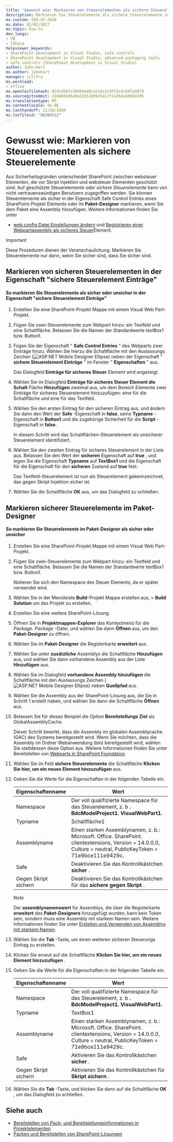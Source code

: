 ```yaml
---
title: 'Gewusst wie: Markieren von Steuerelementen als sichere Steuerelemente | Microsoft-Dokumentation'
description: Markieren Sie Steuerelemente als sichere Steuerelemente in der Eigenschaft "Safe Control Entries" eines SharePoint-Projekt Elements oder im Paket-Designer, wenn Sie eine Assembly hinzufügen.
ms.custom: SEO-VS-2020
ms.date: 02/02/2017
ms.topic: how-to
dev_langs:
- VB
- CSharp
helpviewer_keywords:
- SharePoint development in Visual Studio, safe controls
- SharePoint development in Visual Studio, advanced packaging tools
- safe controls [SharePoint development in Visual Studio]
author: John-Hart
ms.author: johnhart
manager: jillfra
ms.workload:
- office
ms.openlocfilehash: 024cd50fc36b84addca11dc3c0f23cdc64fa507d
ms.sourcegitcommit: 2244665d5a0e22d12dd976417f2a782e68684705
ms.translationtype: MT
ms.contentlocale: de-DE
ms.lasthandoff: 11/28/2020
ms.locfileid: "96304512"
---
```

# <a name="how-to-mark-controls-as-safe-controls"></a>Gewusst wie: Markieren von Steuerelementen als sichere Steuerelemente
  Aus Sicherheitsgründen unterscheidet SharePoint zwischen websteuer Elementen, die vor Skript Injektion und websteuer Elementen geschützt sind. Auf geschützte Steuerelemente oder *sichere Steuerelemente* kann von nicht vertrauenswürdigen Benutzern zugegriffen werden. Sie können Steuerelemente als sicher in der Eigenschaft Safe Control Entries eines SharePoint-Projekt Elements oder im **Paket-Designer** markieren, wenn Sie dem Paket eine Assembly hinzufügen. Weitere Informationen finden Sie unter

- [web.config Datei Einstellungen ändern](/previous-versions/office/developer/sharepoint-2007/bb802890(v=office.12)) und [Registrieren einer Webpartassembly als sicheres Steuer](/previous-versions/office/developer/sharepoint2003/dd587360(v=office.11))Element.

> [!IMPORTANT]
> Diese Prozeduren dienen der Veranschaulichung. Markieren Sie Steuerelemente nur dann, wenn Sie sicher sind, dass Sie sicher sind.

## <a name="marking-safe-controls-in-the-safe-control-entries-property"></a>Markieren von sicheren Steuerelementen in der Eigenschaft "sichere Steuerelement Einträge"

#### <a name="to-mark-controls-as-safe-or-unsafe-in-the-safe-control-entries-property"></a>So markieren Sie Steuerelemente als sicher oder unsicher in der Eigenschaft "sichere Steuerelement Einträge"

1. Erstellen Sie eine SharePoint-Projekt Mappe mit einem Visual Web Part-Projekt.

2. Fügen Sie zwei-Steuerelemente zum Webpart hinzu: ein Textfeld und eine Schaltfläche. Belassen Sie die Namen der Standardwerte textBox1 bzw. Button1.

3. Fügen Sie der Eigenschaft " **Safe Control Entries** " des Webparts zwei Einträge hinzu. Wählen Sie hierzu die Schaltfläche mit den Auslassungs Zeichen (![ASP.NET Mobile Designer Ellipse](../sharepoint/media/mwellipsis.gif "Auslassungszeichen im ASP.NET Mobile-Designer")) neben der Eigenschaft " **sichere Steuerelement Einträge** " im Fenster " **Eigenschaften** " aus.

     Das Dialogfeld **Einträge für sicheres Steuer** Element wird angezeigt.

4. Wählen Sie im Dialogfeld **Einträge für sicheres Steuer** **Element die Schalt** Fläche **Hinzufügen** zweimal aus, um dem Bereich Elemente zwei Einträge für sicheres Steuerelement hinzuzufügen: eine für die Schaltfläche und eine für das Textfeld.

5. Wählen Sie den ersten Eintrag für den sicheren Eintrag aus, und ändern Sie dann den Wert der **Safe** -Eigenschaft in **false**, seine **Typname** -Eigenschaft in **Button1** und die zugehörige Sicherheit für die **Script** -Eigenschaft in **false**.

     In diesem Schritt wird das Schaltflächen-Steuerelement als unsicherer Steuerelement identifiziert.

6. Wählen Sie den zweiten Eintrag für sicheres Steuerelement in der Liste aus. Belassen Sie den Wert der **sicheren** Eigenschaft auf **true** , und legen Sie die Eigenschaft **Typname** auf **TextBox1** und die Eigenschaft für die Eigenschaft für den **sicheren** Zustand auf **true** fest.

     Das Textfeld-Steuerelement ist nun als Steuerelement gekennzeichnet, das gegen Skript Injektion sicher ist.

7. Wählen Sie die Schaltfläche **OK** aus, um das Dialogfeld zu schließen.

## <a name="marking-safe-controls-in-the-package-designer"></a>Markieren sicherer Steuerelemente im Paket-Designer

#### <a name="to-mark-controls-as-safe-or-unsafe-in-the-package-designer"></a>So markieren Sie Steuerelemente im Paket-Designer als sicher oder unsicher

1. Erstellen Sie eine SharePoint-Projekt Mappe mit einem Visual Web Part-Projekt.

2. Fügen Sie zwei-Steuerelemente zum Webpart hinzu: ein Textfeld und eine Schaltfläche. Belassen Sie die Namen der Standardwerte textBox1 bzw. Button1.

     Notieren Sie sich den Namespace des Steuer Elements, da er später verwendet wird.

3. Wählen Sie in der Menüleiste **Build**-Projekt Mappe erstellen aus,  >  **Build Solution** um das Projekt zu erstellen.

4. Erstellen Sie eine weitere SharePoint-Lösung.

5. Öffnen Sie in **Projektmappen-Explorer** das Kontextmenü für die *Package. Package* -Datei, und wählen Sie dann **Öffnen** aus, um den **Paket-Designer** zu öffnen.

6. Wählen Sie im **Paket-Designer** die Registerkarte **erweitert** aus.

7. Wählen Sie unter **zusätzliche** Assemblys die Schaltfläche **Hinzufügen** aus, und wählen Sie dann vorhandene Assembly aus der Liste **Hinzufügen** aus.

8. Wählen Sie im Dialogfeld **vorhandene Assembly hinzufügen** die Schaltfläche mit den Auslassungs Zeichen (![ASP.NET Mobile Designer Ellipse](../sharepoint/media/mwellipsis.gif "Auslassungszeichen im ASP.NET Mobile-Designer")) neben **Quellpfad** aus.

9. Wählen Sie die Assembly aus der SharePoint-Lösung aus, die Sie in Schritt 1 erstellt haben, und wählen Sie dann die Schaltfläche **Öffnen** aus.

10. Belassen Sie für dieses Beispiel die Option **Bereitstellungs Ziel** als GlobalAssemblyCache.

     Dieser Schritt bewirkt, dass die Assembly im globalen Assemblycache (GAC) des Systems bereitgestellt wird. Wenn Sie möchten, dass die Assembly im Ordner Webanwendung (bin) bereitgestellt wird, wählen Sie stattdessen diese Option aus. Weitere Informationen finden Sie unter Bereitstellen von [Webparts in SharePoint Foundation](/previous-versions/office/developer/sharepoint-2010/cc768621(v=office.14)).

11. Wählen Sie im Feld **sichere Steuerelemente** die Schaltfläche **Klicken Sie hier, um ein neues Element hinzuzufügen** aus.

12. Geben Sie die Werte für die Eigenschaften in der folgenden Tabelle ein.

    |Eigenschaftenname|Wert|
    |-------------------|-----------|
    |Namespace|Der voll qualifizierte Namespace für das Steuerelement, z. b **. BdcModelProject1. VisualWebPart1**.|
    |Typname|Schaltfläche1|
    |Assemblyname|Einen starken Assemblynamen, z. b.: Microsoft. Office. SharePoint. clientextensions, Version = 14.0.0.0, Culture = neutral, PublicKeyToken = 71e9bce111e9429c.|
    |Safe|Deaktivieren Sie das Kontrollkästchen **sicher** .|
    |Gegen Skript sichern|Deaktivieren Sie das Kontrollkästchen für das **sichere gegen Skript** .|

    > [!NOTE]
    > Der **assemblynamenswert** für Assemblys, die über die Registerkarte **erweitert** des **Paket-Designers** hinzugefügt wurden, kann kein Token sein, sondern muss eine Assembly mit starkem Namen sein. Weitere Informationen finden Sie unter [Erstellen und Verwenden von Assemblys mit starkem Namen](/previous-versions/dotnet/netframework-4.0/xwb8f617(v=vs.100)).

13. Wählen Sie die **Tab** -Taste, um einen weiteren sicheren Steuerungs Eintrag zu erstellen.

14. Klicken Sie erneut auf die Schaltfläche **Klicken Sie hier, um ein neues Element hinzuzufügen** .

15. Geben Sie die Werte für die Eigenschaften in der folgenden Tabelle ein.

    |Eigenschaftenname|Wert|
    |-------------------|-----------|
    |Namespace|Der voll qualifizierte Namespace für das Steuerelement, z. b **. BdcModelProject1. VisualWebPart1**.|
    |Typname|TextBox1|
    |Assemblyname|Einen starken Assemblynamen, z. b.: Microsoft. Office. SharePoint. clientextensions, Version = 14.0.0.0, Culture = neutral, PublicKeyToken = 71e9bce111e9429c.|
    |Safe|Aktivieren Sie das Kontrollkästchen **sicher** .|
    |Gegen Skript sichern|Aktivieren Sie das Kontrollkästchen für **Skript sichern** .|

16. Wählen Sie die **Tab** -Taste, und klicken Sie dann auf die Schaltfläche **OK** , um das Dialogfeld zu schließen.

## <a name="see-also"></a>Siehe auch
- [Bereitstellen von Pack- und Bereitstellungsinformationen in Projektelementen](../sharepoint/providing-packaging-and-deployment-information-in-project-items.md)
- [Packen und Bereitstellen von SharePoint-Lösungen](../sharepoint/packaging-and-deploying-sharepoint-solutions.md)
